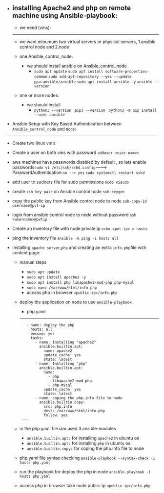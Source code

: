 * installing Apache2 and php on remote machine using Ansible-playbook:
  ------------------------------------------------------------------
  * we need (vms):
  -----------------
    * we want minumum two virtual servers or physical servers, 1.ansible control node and 2.node
    * one Ansible_control_node:
      * we should install ansible on Ansible_control_node
         *  `sudo apt update`
            `sudo apt install software-properties-common`
            `sudo add-apt-repository --yes --update ppa:ansible/ansible`
            `sudo apt install ansible -y`
            `ansible --version`

    * one or more nodes:
      * we should install 
         * `python3 --version`
           ` pip3 --version`
           ` python3 -m pip install --user ansible`

* Ansible Setup with Key Based Authentication between `Ansible_control_node` and `Node`:
----------------------------------------------------------------------------------------
  * Create two linux vm’s
  * Create a user on both vms with password `adduser <user-name>`
  * aws machines have passwords disabled by default ,
    so lets enable passwords`sudo vi /etc/ssh/sshd.config`---> PasswordAuthentication:`no --> yes` 
    `sudo systemctl restart sshd`
  * add user to sudoers file for sudo permissions `sudo visudo`
  * create  `ssh key pair` on Ansible control node `ssh-keygen`
  * copy the public key from Ansible control node to node `ssh-copy-id username@pvt-ip`
  * login from ansible control node to node without password `ssh <username>@pvtip`

* Create an inventory file with node private ip `echo <pvt-ip> > hosts`
* ping the inventory file `ansible -m ping -i hosts all` 

* Installing `apache server`,`php` and creating an extra `info.php`file with content page:
   * manual steps
      * `sudo apt update`
      *  `sudo apt install apache2 -y`
      *  `sudo apt install php libapache2-mod-php php-mysql`
      * `sudo nano /var/www/html/info.php`
          <?php
            phpinfo();
          ?>
      * access php in browser `<public-ip>/info.php`

   * deploy the application on node to use `ansible-playbook`
      * php.yaml:
       ----------
     ```
        - name: deploy the php
          hosts: all
          become: yes
          tasks:
            - name: Installing "apache2" 
              ansible.builtin.apt:
                name: apache2
                update_cache: yes
                state: latest
            - name: Installing "php" 
              ansible.builtin.apt:
                name:
                  - php
                  - libapache2-mod-php
                  - php-mysql
                update_cache: yes
                state: latest
            - name: coping the php.info file to node
              ansible.builtin.copy:
                src: php.info
                dest: /var/www/html/info.php
                follow: yes
      ---
  * in the php.yaml file iam used 3 ansible-modules
     * `ansible.builtin.apt:` for installing `apache2` in ubuntu os
     * `ansible.builtin.apt:` for installing `php` in ubuntu os
     * `ansible.builtin.copy:` for coping the php.info file to node
  * php.yaml file syntax checking `ansible-playbook --syntax-check -i hosts php.yaml`
  * run the playbook for deploy the php in node `ansible-playbook -i hosts php.yaml`
  * access php in browser take node public-ip `<public-ip>/info.php`


  
        
